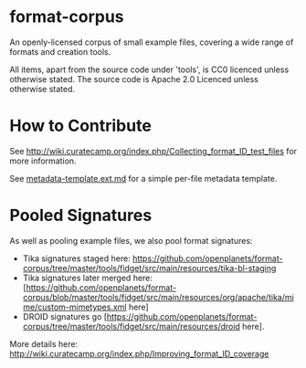 format-corpus
=============

An openly-licensed corpus of small example files, covering a wide range of formats and creation tools.

All items, apart from the source code under 'tools', is CC0 licenced unless otherwise stated.  The source code is Apache 2.0 Licenced unless otherwise stated.


How to Contribute
=================

See http://wiki.curatecamp.org/index.php/Collecting_format_ID_test_files for more information.

See [metadata-template.ext.md](https://github.com/openplanets/format-corpus/blob/master/metadata-template.ext.md) for a simple per-file metadata template.


Pooled Signatures
=================

As well as pooling example files, we also pool format signatures:

* Tika signatures staged here: https://github.com/openplanets/format-corpus/tree/master/tools/fidget/src/main/resources/tika-bl-staging
* Tika signatures later merged here: [https://github.com/openplanets/format-corpus/blob/master/tools/fidget/src/main/resources/org/apache/tika/mime/custom-mimetypes.xml here]
* DROID signatures go [https://github.com/openplanets/format-corpus/tree/master/tools/fidget/src/main/resources/droid here].

More details here: http://wiki.curatecamp.org/index.php/Improving_format_ID_coverage

